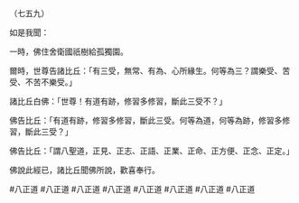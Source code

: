 （七五九）

如是我聞：

一時，佛住舍衛國祇樹給孤獨園。

爾時，世尊告諸比丘：「有三受，無常、有為、心所緣生。何等為三？謂樂受、苦受、不苦不樂受。」

諸比丘白佛：「世尊！有道有跡，修習多修習，斷此三受不？」

佛告比丘：「有道有跡，修習多修習，斷此三受。何等為道，何等為跡，修習多修習，斷此三受？」

佛告比丘：「謂八聖道，正見、正志、正語、正業、正命、正方便、正念、正定。」

佛說此經已，諸比丘聞佛所說，歡喜奉行。



#八正道
#八正道
#八正道
#八正道
#八正道
#八正道
#八正道
#八正道
